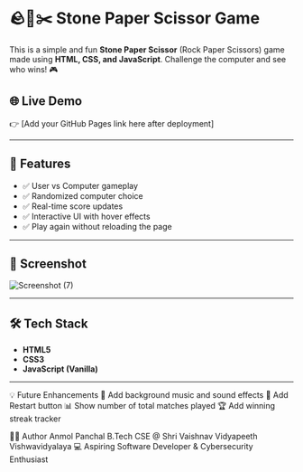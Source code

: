 # 🪨📄✂️ Stone Paper Scissor Game

This is a simple and fun **Stone Paper Scissor** (Rock Paper Scissors) game made using **HTML, CSS, and JavaScript**. Challenge the computer and see who wins! 🎮

## 🌐 Live Demo

👉 [Add your GitHub Pages link here after deployment]

---

## 📌 Features

- ✅ User vs Computer gameplay
- ✅ Randomized computer choice
- ✅ Real-time score updates
- ✅ Interactive UI with hover effects
- ✅ Play again without reloading the page

---

## 📸 Screenshot

![Screenshot (7)](https://github.com/user-attachments/assets/a2afb1e8-d0e9-491e-aa83-ae62056f935b)


---

## 🛠 Tech Stack

- **HTML5**
- **CSS3**
- **JavaScript (Vanilla)**

---

💡 Future Enhancements
🎵 Add background music and sound effects
🔁 Add Restart button
📊 Show number of total matches played
🏆 Add winning streak tracker

🙋‍♂️ Author
Anmol Panchal
B.Tech CSE @ Shri Vaishnav Vidyapeeth Vishwavidyalaya
💻 Aspiring Software Developer & Cybersecurity Enthusiast

